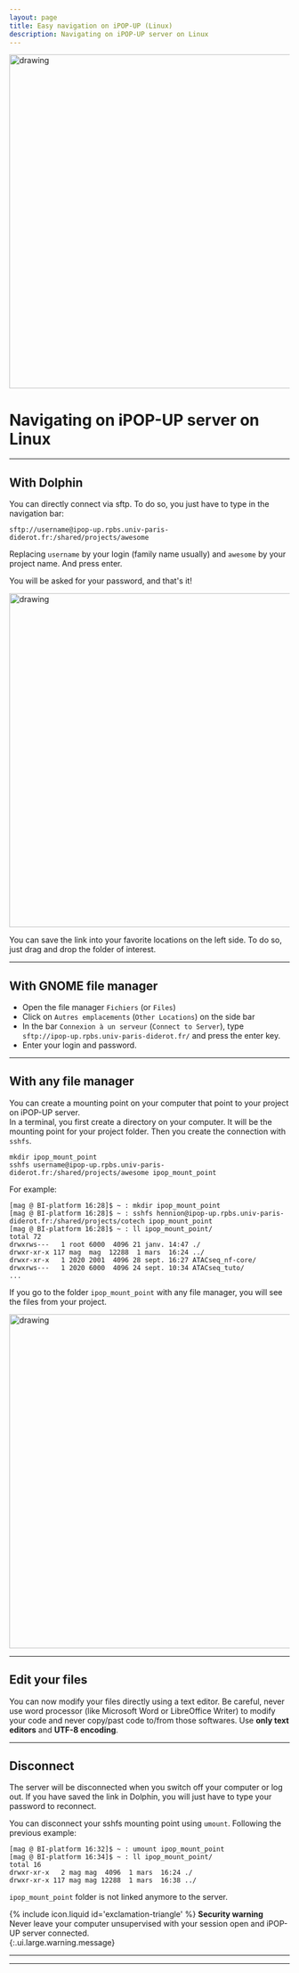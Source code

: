 ```yaml
---
layout: page
title: Easy navigation on iPOP-UP (Linux)
description: Navigating on iPOP-UP server on Linux
---
```


<img src="{{site.baseurl}}/images/banner.png" alt="drawing" width="600"/>

# Navigating on iPOP-UP server on Linux

---
## With Dolphin

You can directly connect via sftp. To do so, you just have to type in the navigation bar: 
```
sftp://username@ipop-up.rpbs.univ-paris-diderot.fr:/shared/projects/awesome  
```
Replacing `username` by your login (family name usually) and `awesome` by your project name. And press enter. 

You will be asked for your password, and that's it! 

<img src="dolphin.png" alt="drawing" width="600"/>

You can save the link into your favorite locations on the left side. To do so, just drag and drop the folder of interest. 

---
## With GNOME file manager

- Open the file manager `Fichiers` (or `Files`)
- Click on `Autres emplacements` (`Other Locations`) on the side bar
- In the bar `Connexion à un serveur` (`Connect to Server`), type `sftp://ipop-up.rpbs.univ-paris-diderot.fr/` and press the enter key.
- Enter your login and password. 

---
## With any file manager

You can create a mounting point on your computer that point to your project on iPOP-UP server.  
In a terminal, you first create a directory on your computer. It will be the mounting point for your project folder. Then you create the connection with `sshfs`. 

```
mkdir ipop_mount_point
sshfs username@ipop-up.rpbs.univ-paris-diderot.fr:/shared/projects/awesome ipop_mount_point
```
For example: 

```
[mag @ BI-platform 16:28]$ ~ : mkdir ipop_mount_point
[mag @ BI-platform 16:28]$ ~ : sshfs hennion@ipop-up.rpbs.univ-paris-diderot.fr:/shared/projects/cotech ipop_mount_point
[mag @ BI-platform 16:28]$ ~ : ll ipop_mount_point/
total 72
drwxrws---   1 root 6000  4096 21 janv. 14:47 ./
drwxr-xr-x 117 mag  mag  12288  1 mars  16:24 ../
drwxr-xr-x   1 2020 2001  4096 28 sept. 16:27 ATACseq_nf-core/
drwxrws---   1 2020 6000  4096 24 sept. 10:34 ATACseq_tuto/
...
```
If you go to the folder `ipop_mount_point` with any file manager, you will see the files from your project. 

<img src="mounting_point.png" alt="drawing" width="600"/>



---
## Edit your files

You can now modify your files directly using a text editor. Be careful, never use word processor (like Microsoft Word or LibreOffice Writer) to modify your code and never copy/past code to/from those softwares. Use **only text editors** and **UTF-8 encoding**. 


---
## Disconnect

The server will be disconnected when you switch off your computer or log out. If you have saved the link in Dolphin, you will just have to type your password to reconnect.

You can disconnect your sshfs mounting point using `umount`. Following the previous example: 

```
[mag @ BI-platform 16:32]$ ~ : umount ipop_mount_point
[mag @ BI-platform 16:34]$ ~ : ll ipop_mount_point/
total 16
drwxr-xr-x   2 mag mag  4096  1 mars  16:24 ./
drwxr-xr-x 117 mag mag 12288  1 mars  16:38 ../
```
`ipop_mount_point` folder is not linked anymore to the server. 

<span>{% include icon.liquid id='exclamation-triangle' %} <b>Security warning</b></span><br>
Never leave your computer unsupervised with your session open and iPOP-UP server connected.  
{:.ui.large.warning.message}



---
---